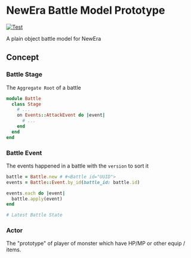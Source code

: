 NewEra Battle Model Prototype
===

[![Test](https://github.com/elct9620/turn-based-game-model-prototype/actions/workflows/test.yml/badge.svg)](https://github.com/elct9620/turn-based-game-model-prototype/actions/workflows/test.yml)

A plain object battle model for NewEra

## Concept

### Battle Stage

The `Aggregate Root` of a battle

```ruby
module Battle
  class Stage
    # ...
    on Events::AttackEvent do |event|
      # ...
    end
  end
end
```

### Battle Event

The events happened in a battle with the `version` to sort it

```ruby
battle = Battle.new # #<Battle id="UUID">
events = Battle::Event.by_id(battle_id: battle.id)

events.each do |event|
  battle.apply(event)
end

# Latest Battle State
```

### Actor

The "prototype" of player of monster which have HP/MP or other equip / items.
